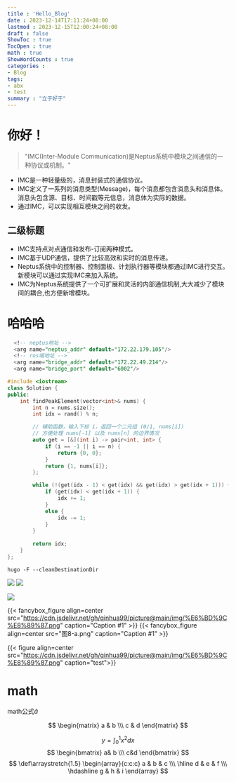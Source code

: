 ```yaml
---
title : 'Hello_Blog'
date : 2023-12-14T17:11:24+08:00
lastmod : 2023-12-15T12:00:24+08:00
draft : false
ShowToc : true
TocOpen : true
math : true 
ShowWordCounts : true
categories :
- Blog
tags:
- abx
- test
summary : "立于好于"
---
```


# 你好！
> "IMC(Inter-Module Communication)是Neptus系统中模块之间通信的一种协议或机制。"
- IMC是一种轻量级的，消息封装式的通信协议。
- IMC定义了一系列的消息类型(Message)，每个消息都包含消息头和消息体。消息头包含源、目标、时间戳等元信息，消息体为实际的数据。
- 通过IMC，可以实现相互模块之间的收发。
## 二级标题
- IMC支持点对点通信和发布-订阅两种模式。
- IMC基于UDP通信，提供了比较高效和实时的消息传递。
- Neptus系统中的控制器、控制面板、计划执行器等模块都通过IMC进行交互。新模块可以通过实现IMC来加入系统。
- IMC为Neptus系统提供了一个可扩展和灵活的内部通信机制,大大减少了模块间的耦合,也方便新增模块。
# 哈哈哈
```SQL
  <!-- neptus地址 -->
  <arg name="neptus_addr" default="172.22.179.105"/>
  <!-- ros端地址 -->
  <arg name="bridge_addr" default="172.22.49.214"/>
  <arg name="bridge_port" default="6002"/>
```

```c++
#include <iostream>
class Solution {
public:
    int findPeakElement(vector<int>& nums) {
        int n = nums.size();
        int idx = rand() % n;

        // 辅助函数，输入下标 i，返回一个二元组 (0/1, nums[i])
        // 方便处理 nums[-1] 以及 nums[n] 的边界情况
        auto get = [&](int i) -> pair<int, int> {
            if (i == -1 || i == n) {
                return {0, 0};
            }
            return {1, nums[i]};
        };

        while (!(get(idx - 1) < get(idx) && get(idx) > get(idx + 1))) {
            if (get(idx) < get(idx + 1)) {
                idx += 1;
            }
            else {
                idx -= 1;
            }
        }
        
        return idx;
    }
};

```
`hugo -F --cleanDestinationDir`

![](潜艇.png)
![](图8-a.png)

![](https://cdn.jsdelivr.net/gh/qinhua99/picture@main/img/%E6%BD%9C%E8%89%87.png)

{{< fancybox_figure align=center src="https://cdn.jsdelivr.net/gh/qinhua99/picture@main/img/%E6%BD%9C%E8%89%87.png" caption="Caption #1" >}}
{{< fancybox_figure align=center src="图8-a.png" caption="Caption #1" >}}

{{< figure align=center src="https://cdn.jsdelivr.net/gh/qinhua99/picture@main/img/%E6%BD%9C%E8%89%87.png" caption="test">}}
# math
math公式$\tilde{a}$    

$$
\begin{matrix}
   a & b \\\ 
   c & d
\end{matrix}
$$

$$
y = \int_{0}^{1} x^{2}dx
$$
$$
\begin{bmatrix}
  a& b  \\\
  c&d
\end{bmatrix}
$$
$$
\def\arraystretch{1.5}
   \begin{array}{c:c:c}
   a & b & c \\\ \hline
   d & e & f \\\
   \hdashline
   g & h & i
\end{array}
$$